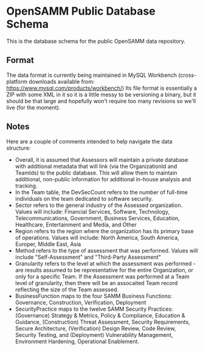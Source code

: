 # OpenSAMM Public Database Schema
This is the database schema for the public OpenSAMM data repository.
## Format
The data format is currently being maintained in MySQL Workbench (cross-platform downloads available from: https://www.mysql.com/products/workbench/) Its file format is essentially a ZIP with some XML in it so it is a little messy to be versioning a binary, but it should be that large and hopefully won't require too many revisions so we'll live (for the moment).
## Notes
Here are a couple of comments intended to help navigate the data structure:
* Overall, it is assumed that Assessors will maintain a private database with additional metadata that will link (via the OrganizationId and TeamIds) to the public database. This will allow them to maintain additional, non-public information for additional in-house analysis and tracking.
* In the Team table, the DevSecCount refers to the number of full-time individuals on the team dedicated to software security.
* Sector refers to the general industry of the Assessed organization. Values will include: Financial Services, Software, Technology, Telecommunications, Government, Business Services, Education, Healthcare, Entertainment and Media, and Other
* Region refers to the region where the organization has its primary base of operations. Values will include: North America, South America, Europer, Middle East, Asia
* Method refers to the type of assessment that was performed. Values will include "Self-Assessment" and "Third-Party Assessment"
* Granularity refers to the level at which the assessment was performed - are results assumed to be representative for the entire Organization, or only for a specific Team. If the Assessment was performed at a Team level of granularity, then there will be an assocaited Team record reflecting the size of the Team assessed.
* BusinessFunction maps to the four SAMM Business Functions: Governance, Construction, Verification, Deployment
* SecurityPractice maps to the twelve SAMM Security Practices: (Governance) Strategy & Metrics, Policy & Compliance, Education & Guidance, (Construction) Threat Assessment, Security Requirements, Secure Architecture, (Verification) Design Review, Code Review, Security Testing, and (Deployment) Vulnerability Management, Environment Hardening, Operational Enablement.
